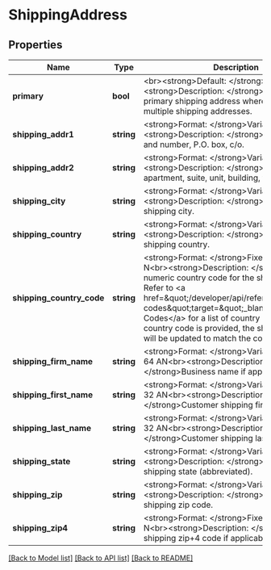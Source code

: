 # ShippingAddress

## Properties
Name | Type | Description | Notes
------------ | ------------- | ------------- | -------------
**primary** | **bool** | &lt;br&gt;&lt;strong&gt;Default: &lt;/strong&gt;false&lt;br&gt;&lt;strong&gt;Description: &lt;/strong&gt;Identifies the primary shipping address where there are multiple shipping addresses. | [optional] 
**shipping_addr1** | **string** | &lt;strong&gt;Format: &lt;/strong&gt;Variable length&lt;br&gt;&lt;strong&gt;Description: &lt;/strong&gt;Customer street and number, P.O. box, c/o. | 
**shipping_addr2** | **string** | &lt;strong&gt;Format: &lt;/strong&gt;Variable length&lt;br&gt;&lt;strong&gt;Description: &lt;/strong&gt;Customer apartment, suite, unit, building, floor, etc. | [optional] 
**shipping_city** | **string** | &lt;strong&gt;Format: &lt;/strong&gt;Variable length&lt;br&gt;&lt;strong&gt;Description: &lt;/strong&gt;Customer shipping city. | 
**shipping_country** | **string** | &lt;strong&gt;Format: &lt;/strong&gt;Variable length&lt;br&gt;&lt;strong&gt;Description: &lt;/strong&gt;Customer shipping country. | [optional] 
**shipping_country_code** | **string** | &lt;strong&gt;Format: &lt;/strong&gt;Fixed length, 3 N&lt;br&gt;&lt;strong&gt;Description: &lt;/strong&gt;ISO numeric country code for the shipping address. Refer to &lt;a href&#x3D;\&quot;/developer/api/reference#country-codes\&quot;target&#x3D;\&quot;_blank\&quot;&gt;Country Codes&lt;/a&gt; for a list of country codes. If the country code is provided, the shipping_country will be updated to match the country code. | [optional] 
**shipping_firm_name** | **string** | &lt;strong&gt;Format: &lt;/strong&gt;Variable length, up to 64 AN&lt;br&gt;&lt;strong&gt;Description: &lt;/strong&gt;Business name if applicable. | [optional] 
**shipping_first_name** | **string** | &lt;strong&gt;Format: &lt;/strong&gt;Variable length, up to 32 AN&lt;br&gt;&lt;strong&gt;Description: &lt;/strong&gt;Customer shipping first name. | 
**shipping_last_name** | **string** | &lt;strong&gt;Format: &lt;/strong&gt;Variable length, up to 32 AN&lt;br&gt;&lt;strong&gt;Description: &lt;/strong&gt;Customer shipping last name. | 
**shipping_state** | **string** | &lt;strong&gt;Format: &lt;/strong&gt;Variable length&lt;br&gt;&lt;strong&gt;Description: &lt;/strong&gt;Customer shipping state (abbreviated). | 
**shipping_zip** | **string** | &lt;strong&gt;Format: &lt;/strong&gt;Variable length&lt;br&gt;&lt;strong&gt;Description: &lt;/strong&gt;Customer shipping zip code. | 
**shipping_zip4** | **string** | &lt;strong&gt;Format: &lt;/strong&gt;Fixed length, 4 N&lt;br&gt;&lt;strong&gt;Description: &lt;/strong&gt;Customer shipping zip+4 code if applicable. | [optional] 

[[Back to Model list]](../README.md#documentation-for-models) [[Back to API list]](../README.md#documentation-for-api-endpoints) [[Back to README]](../README.md)


